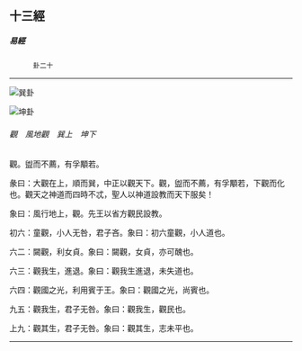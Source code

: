 

## 十三經

##### 易經
　　　`卦二十`

* * *

![巽卦](../../imgs/a006.gif)

![坤卦](../../imgs/a002.gif)

###### 觀　風地觀　巽上　坤下

觀。盥而不薦，有孚顒若。

彖曰：大觀在上，順而巽，中正以觀天下。觀，盥而不薦，有孚顒若，下觀而化也。觀天之神道而四時不忒，聖人以神道設教而天下服矣！

象曰：風行地上，觀。先王以省方觀民設教。

初六：童觀，小人无咎，君子吝。象曰：初六童觀，小人道也。

六二：闚觀，利女貞。象曰：闚觀，女貞，亦可醜也。

六三：觀我生，進退。象曰：觀我生進退，未失道也。

六四：觀國之光，利用賓于王。象曰：觀國之光，尚賓也。

九五：觀我生，君子无咎。象曰：觀我生，觀民也。

上九：觀其生，君子无咎。象曰：觀其生，志未平也。

* * *

